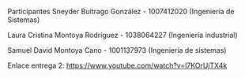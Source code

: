 Participantes
Sneyder Buitrago González - 1007412020 (Ingeniería de Sistemas)

Laura Cristina Montoya Rodríguez - 1038064227 (Ingeniería industrial)

Samuel David Montoya Cano - 1001137973 (Ingeniería de sistemas)

Enlace entrega 2: https://www.youtube.com/watch?v=l7KOrUjTX4k
